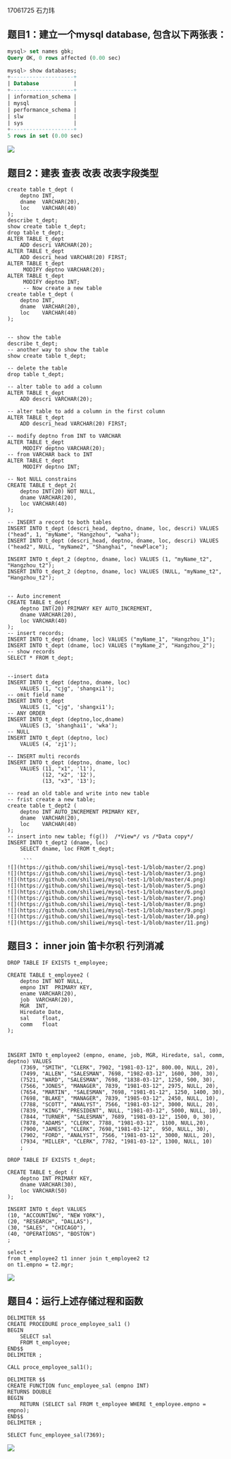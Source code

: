 17061725 石力玮
## 题目1：建立一个mysql database, 包含以下两张表：

```sql
mysql> set names gbk;
Query OK, 0 rows affected (0.00 sec)

mysql> show databases;
+--------------------+
| Database           |
+--------------------+
| information_schema |
| mysql              |
| performance_schema |
| slw                |
| sys                |
+--------------------+
5 rows in set (0.00 sec)

```

![](https://github.com/shiliwei/mysql-test-1/blob/master/1.png) 

## 题目2：建表 查表 改表 改表字段类型
```
create table t_dept (
    deptno INT,
	dname  VARCHAR(20),
	loc    VARCHAR(40)
);
describe t_dept;
show create table t_dept;
drop table t_dept;
ALTER TABLE t_dept  
    ADD descri VARCHAR(20);	
ALTER TABLE t_dept  
    ADD descri_head VARCHAR(20) FIRST;	
ALTER TABLE t_dept
     MODIFY deptno VARCHAR(20);
ALTER TABLE t_dept
     MODIFY deptno INT;
     -- Now create a new table
create table t_dept (
    deptno INT,
	dname  VARCHAR(20),
	loc    VARCHAR(40)
);


-- show the table
describe t_dept;
-- another way to show the table
show create table t_dept;

-- delete the table
drop table t_dept;

-- alter table to add a column
ALTER TABLE t_dept  
    ADD descri VARCHAR(20);
	
-- alter table to add a column in the first column
ALTER TABLE t_dept  
    ADD descri_head VARCHAR(20) FIRST;	
	
-- modify deptno from INT to VARCHAR
ALTER TABLE t_dept
     MODIFY deptno VARCHAR(20);
-- from VARCHAR back to INT
ALTER TABLE t_dept
     MODIFY deptno INT;
	 
-- Not NULL constrains
CREATE TABLE t_dept_2(
	deptno INT(20) NOT NULL,
	dname VARCHAR(20),
	loc VARCHAR(40)
);

-- INSERT a record to both tables
INSERT INTO t_dept (descri_head, deptno, dname, loc, descri) VALUES ("head", 1, "myName", "Hangzhou", "waha");
INSERT INTO t_dept (descri_head, deptno, dname, loc, descri) VALUES ("head2", NULL, "myName2", "Shanghai", "newPlace");

INSERT INTO t_dept_2 (deptno, dname, loc) VALUES (1, "myName_t2", "Hangzhou_t2");
INSERT INTO t_dept_2 (deptno, dname, loc) VALUES (NULL, "myName_t2", "Hangzhou_t2");


-- Auto increment
CREATE TABLE t_dept(
	deptno INT(20) PRIMARY KEY AUTO_INCREMENT,
	dname VARCHAR(20),
	loc VARCHAR(40)
);
-- insert records;
INSERT INTO t_dept (dname, loc) VALUES ("myName_1", "Hangzhou_1");
INSERT INTO t_dept (dname, loc) VALUES ("myName_2", "Hangzhou_2");
-- show records
SELECT * FROM t_dept;


--insert data
INSERT INTO t_dept (deptno, dname, loc)
    VALUES (1, "cjg", 'shangxi1');
-- omit field name	
INSERT INTO t_dept 
    VALUES (1, "cjg", 'shangxi1');
-- ANY ORDER
INSERT INTO t_dept (deptno,loc,dname)
    VALUES (3, 'shanghai1', 'wka');
-- NULL
INSERT INTO t_dept (deptno, loc)
    VALUES (4, 'zj1');
	
-- INSERT multi records
INSERT INTO t_dept (deptno, dname, loc)
    VALUES (11, "x1", 'l1'), 
	       (12, "x2", '12'),
		   (13, "x3", '13');
		   
-- read an old table and write into new table
-- frist create a new table;
create table t_dept2 (
    deptno INT AUTO_INCREMENT PRIMARY KEY,
	dname  VARCHAR(20),
	loc    VARCHAR(40)
);		 
-- insert into new table; f(g())  /*View*/ vs /*Data copy*/
INSERT INTO t_dept2 (dname, loc)
	SELECT dname, loc FROM t_dept;
     
     ```
![](https://github.com/shiliwei/mysql-test-1/blob/master/2.png) 
![](https://github.com/shiliwei/mysql-test-1/blob/master/3.png)
![](https://github.com/shiliwei/mysql-test-1/blob/master/4.png)
![](https://github.com/shiliwei/mysql-test-1/blob/master/5.png)
![](https://github.com/shiliwei/mysql-test-1/blob/master/6.png)
![](https://github.com/shiliwei/mysql-test-1/blob/master/7.png)
![](https://github.com/shiliwei/mysql-test-1/blob/master/8.png)
![](https://github.com/shiliwei/mysql-test-1/blob/master/9.png)
![](https://github.com/shiliwei/mysql-test-1/blob/master/10.png)
![](https://github.com/shiliwei/mysql-test-1/blob/master/11.png)
```



## 题目3： inner join 笛卡尔积 行列消减
```
DROP TABLE IF EXISTS t_employee;

CREATE TABLE t_employee2 (
    deptno INT NOT NULL,
	empno INT  PRIMARY KEY,
	ename VARCHAR(20),
	job  VARCHAR(20),
    MGR  INT,
	Hiredate Date,
	sal    float,
	comm   float
);



INSERT INTO t_employee2 (empno, ename, job, MGR, Hiredate, sal, comm, deptno) VALUES 
    (7369, "SMITH", "CLERK", 7902, "1981-03-12", 800.00, NULL, 20),
	(7499, "ALLEN", "SALESMAN", 7698, "1982-03-12", 1600, 300, 30),
	(7521, "WARD", "SALESMAN", 7698, "1838-03-12", 1250, 500, 30),
	(7566, "JONES", "MANAGER", 7839, "1981-03-12", 2975, NULL, 20),
	(7654, "MARTIN", "SALESMAN", 7698, "1981-01-12", 1250, 1400, 30),
	(7698, "BLAKE", "MANAGER", 7839, "1985-03-12", 2450, NULL, 10),
	(7788, "SCOTT", "ANALYST", 7566, "1981-03-12", 3000, NULL, 20),
	(7839, "KING", "PRESIDENT", NULL, "1981-03-12", 5000, NULL, 10),
	(7844, "TURNER", "SALESMAN", 7689, "1981-03-12", 1500, 0, 30),
	(7878, "ADAMS", "CLERK", 7788, "1981-03-12", 1100, NULL,20),
	(7900, "JAMES", "CLERK", 7698,"1981-03-12",  950, NULL, 30),
	(7902, "FORD", "ANALYST", 7566, "1981-03-12", 3000, NULL, 20),
	(7934, "MILLER", "CLERK", 7782, "1981-03-12", 1300, NULL, 10)
	;
	
DROP TABLE IF EXISTS t_dept;

CREATE TABLE t_dept (
    deptno INT PRIMARY KEY,
	dname VARCHAR(30),
	loc VARCHAR(50)
);

INSERT INTO t_dept VALUES 
(10, "ACCOUNTING", "NEW YORK"),
(20, "RESEARCH", "DALLAS"),
(30, "SALES", "CHICAGO"),
(40, "OPERATIONS", "BOSTON")
;

select *
from t_employee2 t1 inner join t_employee2 t2 
on t1.empno = t2.mgr; 

```
![](https://github.com/shiliwei/mysql-test-1/blob/master/12.png) 
## 题目4：运行上述存储过程和函数
```
DELIMITER $$
CREATE PROCEDURE proce_employee_sal1 ()
BEGIN
    SELECT sal
	FROM t_employee;
END$$
DELIMITER ;

CALL proce_employee_sal1();

DELIMITER $$
CREATE FUNCTION func_employee_sal (empno INT)
RETURNS DOUBLE
BEGIN
    RETURN (SELECT sal FROM t_employee WHERE t_employee.empno = empno);
END$$
DELIMITER ;

SELECT func_employee_sal(7369);
```
![](https://github.com/shiliwei/mysql-test-1/blob/master/13.png) 
